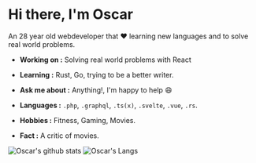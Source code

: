 # Hi there, I'm Oscar

An 28 year old webdeveloper that :heart: learning new languages and to solve real world problems.

-  **Working on :** Solving real world problems with React
-  **Learning :** Rust, Go, trying to be a better writer.
-  **Ask me about :** Anything!, I'm happy to help :smile:

-  **Languages :** `.php`, `.graphql`, `.ts(x)`, `.svelte`, `.vue`, `.rs`.
-  **Hobbies :** Fitness, Gaming, Movies.
-  **Fact :** A critic of movies.

![Oscar's github stats](https://github-readme-stats.vercel.app/api?username=oscarteg&count_private=true&show_icons=true)
![Oscar's Langs](https://github-readme-stats.vercel.app/api/top-langs/?username=oscarteg)

